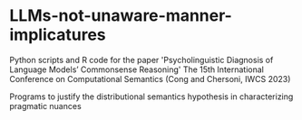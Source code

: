 # LLMs-not-unaware-manner-implicatures
Python scripts and R code for the paper 'Psycholinguistic Diagnosis of Language Models’ Commonsense Reasoning' 
The 15th International Conference on Computational Semantics (Cong and Chersoni, IWCS 2023)

Programs to justify the distributional semantics hypothesis in characterizing pragmatic nuances
